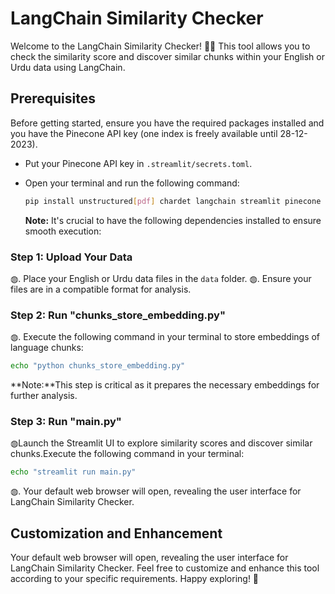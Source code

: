 # LangChain Similarity Checker

Welcome to the LangChain Similarity Checker! 🐱‍👤 This tool allows you to check the similarity score and discover similar chunks within your English or Urdu data using LangChain.

## Prerequisites

Before getting started, ensure you have the required packages installed and you have the Pinecone API key (one index is freely available until 28-12-2023).

- Put your Pinecone API key in `.streamlit/secrets.toml`.
- Open your terminal and run the following command:

  ```bash
  pip install unstructured[pdf] chardet langchain streamlit pinecone sentence_transformers
  ```
  **Note:** It's crucial to have the following dependencies installed to ensure smooth execution:
### Step 1: Upload Your Data

◍. Place your English or Urdu data files in the `data` folder.
◍. Ensure your files are in a compatible format for analysis.

### Step 2: Run "chunks_store_embedding.py"

◍. Execute the following command in your terminal to store embeddings of language chunks:

```bash
echo "python chunks_store_embedding.py"
```
  **Note:**This step is critical as it prepares the necessary embeddings for further analysis.

### Step 3: Run "main.py"<br>
◍Launch the Streamlit UI to explore similarity scores and discover similar chunks.Execute the following command in your terminal:
```bash
echo "streamlit run main.py"
```
◍. Your default web browser will open, revealing the user interface for LangChain Similarity Checker.

## Customization and Enhancement

Your default web browser will open, revealing the user interface for LangChain Similarity Checker.
Feel free to customize and enhance this tool according to your specific requirements. Happy exploring! 🎉


